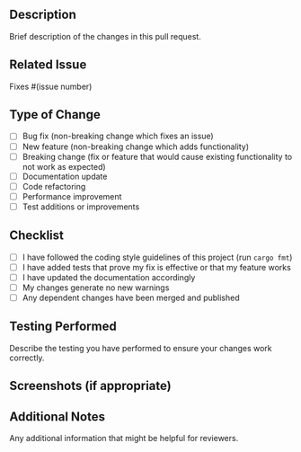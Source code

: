 ## Description
Brief description of the changes in this pull request.

## Related Issue
Fixes #(issue number)

## Type of Change
- [ ] Bug fix (non-breaking change which fixes an issue)
- [ ] New feature (non-breaking change which adds functionality)
- [ ] Breaking change (fix or feature that would cause existing functionality to not work as expected)
- [ ] Documentation update
- [ ] Code refactoring
- [ ] Performance improvement
- [ ] Test additions or improvements

## Checklist
- [ ] I have followed the coding style guidelines of this project (run `cargo fmt`)
- [ ] I have added tests that prove my fix is effective or that my feature works
- [ ] I have updated the documentation accordingly
- [ ] My changes generate no new warnings
- [ ] Any dependent changes have been merged and published

## Testing Performed
Describe the testing you have performed to ensure your changes work correctly.

## Screenshots (if appropriate)

## Additional Notes
Any additional information that might be helpful for reviewers.
